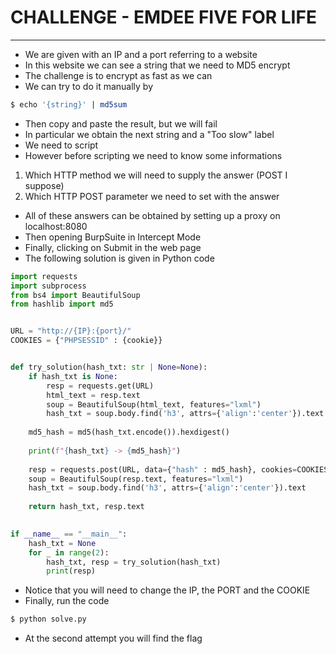 # CHALLENGE - EMDEE FIVE FOR LIFE

---

- We are given with an IP and a port referring to a website
- In this website we can see a string that we need to MD5 encrypt
- The challenge is to encrypt as fast as we can
- We can try to do it manually by

```bash
$ echo '{string}' | md5sum
```

- Then copy and paste the result, but we will fail
- In particular we obtain the next string and a "Too slow" label
- We need to script
- However before scripting we need to know some informations

1. Which HTTP method we will need to supply the answer (POST I suppose)
2. Which HTTP POST parameter we need to set with the answer

- All of these answers can be obtained by setting up a proxy on localhost:8080
- Then opening BurpSuite in Intercept Mode
- Finally, clicking on Submit in the web page
- The following solution is given in Python code

```python
import requests
import subprocess
from bs4 import BeautifulSoup
from hashlib import md5


URL = "http://{IP}:{port}/"
COOKIES = {"PHPSESSID" : {cookie}}


def try_solution(hash_txt: str | None=None):
	if hash_txt is None:
		resp = requests.get(URL)
		html_text = resp.text
		soup = BeautifulSoup(html_text, features="lxml")
		hash_txt = soup.body.find('h3', attrs={'align':'center'}).text
		
	md5_hash = md5(hash_txt.encode()).hexdigest()
	
	print(f"{hash_txt} -> {md5_hash}")
	
	resp = requests.post(URL, data={"hash" : md5_hash}, cookies=COOKIES)
	soup = BeautifulSoup(resp.text, features="lxml")
	hash_txt = soup.body.find('h3', attrs={'align':'center'}).text
	
	return hash_txt, resp.text
	

if __name__ == "__main__":
	hash_txt = None
	for _ in range(2):
		hash_txt, resp = try_solution(hash_txt)
		print(resp)
```

- Notice that you will need to change the IP, the PORT and the COOKIE
- Finally, run the code

```bash
$ python solve.py
```

- At the second attempt you will find the flag
